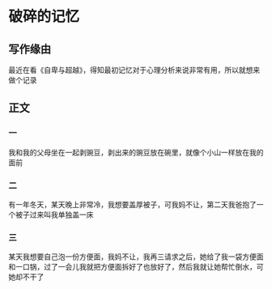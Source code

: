 # 破碎的记忆

## 写作缘由

最近在看《自卑与超越》，得知最初记忆对于心理分析来说非常有用，所以就想来做个记录

## 正文

### 一

我和我的父母坐在一起剥豌豆，剥出来的豌豆放在碗里，就像个小山一样放在我的面前

### 二

有一年冬天，某天晚上非常冷，我想要盖厚被子，可我妈不让，第二天我爸抱了一个被子过来叫我单独盖一床

### 三

某天我想要自己泡一份方便面，我妈不让，我再三请求之后，她给了我一袋方便面和一口锅，过了一会儿我就把方便面拆好了也放好了，然后我就让她帮忙倒水，可她却不干了
